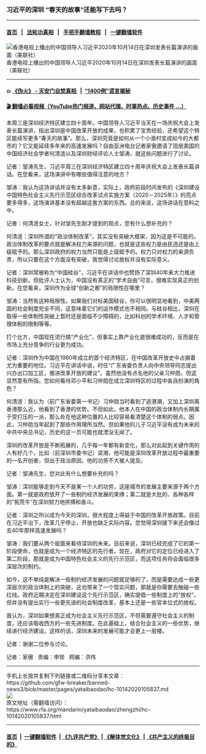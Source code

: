 ### 习近平的深圳 “春天的故事”还能写下去吗？
------------------------

#### [首页](https://github.com/gfw-breaker/banned-news3/blob/master/README.md) &nbsp;&nbsp;|&nbsp;&nbsp; [法轮功真相](https://github.com/begood0513/basic/blob/master/README.md)  &nbsp;&nbsp;|&nbsp;&nbsp; [手把手翻墙教程](https://github.com/gfw-breaker/guides/wiki)  &nbsp;&nbsp;|&nbsp;&nbsp; [一键翻墙软件](https://github.com/gfw-breaker/nogfw/blob/master/README.md)  



<div id="headerimg">
 <img alt="香港电视上播出的中国领导人习近平2020年10月14日在深圳发表长篇演讲的画面（美联社）" src="https://www.rfa.org/mandarin/yataibaodao/zhengzhi/hc-10142020105837.html/hc1014h.jpg/@@images/a330508e-71d9-49b7-989c-125e75c90169.jpeg" title="香港电视上播出的中国领导人习近平2020年10月14日在深圳发表长篇演讲的画面（美联社）"/>
 <div id="headerimgcontents">
  <div id="headerimgcaption">
   <span>
    香港电视上播出的中国领导人习近平2020年10月14日在深圳发表长篇演讲的画面（美联社）
   </span>
   <!-- zoomattribute -->
  </div>
  <!-- headerimgcaption -->
 </div>
 <!-- headerimagecontents -->
</div>

<hr/>


#### 💥 [《伪火》 - 天安门自焚真相 ](http://158.247.195.190:10000/videos/blog/weihuo.html)&nbsp; |&nbsp; [“1400例”谎言揭秘  ](http://158.247.195.190:10000/videos/blog/jiexi1400.html)

#### [ 🎬  翻墙必看视频（YouTube热门频道、网站代理、时事热点、历史事件 ...）](https://github.com/gfw-breaker/links/blob/master/banned.md)

<div id="storytext">
 <div>
  <div class="slot_header">
  </div>
 </div>
 <p>
  本周三是深圳经济特区建立四十周年。中国领导人习近平当天在一场庆祝大会上发表长篇演讲，指出深圳是中国改革开放的成果，也积累了宝贵经验，还希望这个特区能续写更多“春天的故事”。那么，深圳究竟是如何从一个小渔村变成如今的大都市的？它又能延续多年来的高速发展吗？自由亚洲电台记者家傲邀请了现居美国的中国经济社会学者何清涟以及深圳财经评论人士邹涛，就这些问题进行了讨论。
 </p>
 <p>
 </p>
 <p>
 </p>
 <p>
  记者：邹涛先生，习近平周三在深圳经济特区建立四十周年庆祝大会上发表长篇讲话。在您看来，这场演讲中有哪些值得注意的地方？
 </p>
 <p>
  邹涛：我认为这场讲话并没有太多新意，实际上，政府前段时间发布的《深圳建设中国特色社会主义先行示范区综合改革试点实施方案（2020－2025年）》的亮点要多得多，这场演讲基本没有超越这套方案的东西。总的来说，这场讲话在意料之中。
 </p>
 <p>
  记者：何清涟女士，针对邹先生刚才提到的观点，您有什么想补充的？
 </p>
 <p>
  何清涟：深圳所谓的“政治体制改革”，其实没有突破大框架，因为这是不可能的。政治体制改革的要点就是解决权力来源的问题，也就是这些权力是由民选还是由上级赋予的。那么深圳政府的权力当然只能是上级赋予的。权力只对权力的来源负责，所以只要在这个方面没有突破，我觉得讨论放权并没有实际意义。
 </p>
 <p>
  记者：深圳常被称为“中国硅谷”，习近平在讲话中也赞扬了深圳40年来大力推进科技创新。但批评人士认为，中国没有真正的“学术自由”可言，很难实现真正的创新。在您看来，深圳作为全球“创新之都”的局限性在哪里？
 </p>
 <p>
  邹涛：当然有这种局限性。如果我们对标美国硅谷，你可以很明显地看到，中美两国的社会制度完全不同，这意味着它们的运作模式也不相同。与硅谷相比，深圳在取得一些体制性突破上暂时还是面临不少障碍的，比如科创的学术环境、人才和管理体制的限制等等。
 </p>
 <p>
  打个比方，中国现在流行搞“产业化”，但事实上靠产业化是很难成功的，反而是在市场上充分竞争的行业更为成功。
 </p>
 <p>
  记者：深圳作为中国在1980年成立的首个经济特区，在中国改革开放史中占据着尤为重要的地位。习近平在讲话中说，时任“广东省委负责人向中央领导同志提出兴办出口加工区，推进改革开放的建议”。虽然他没有点名他的父亲习仲勋，但这显然意有所指。您如何看待邓小平和习仲勋在成立深圳特区的过程中各自扮演的角色？
 </p>
 <p>
  何清涟：我认为（前广东省委第一书记）习仲勋当时看到了逃港潮，又加上深圳离香港那么近，他看到了香港的优势。不但如此，他本人在中国的政治体制内长期属于受打压的一派，那么处在他这种位置的人比较容易看清楚这个体制的弱点。因此，习仲勋当年起到了那些作用理所当然。但如果他的儿子习近平没有成为未来的中共中央总书记，历史的这一页可能也就湮没无闻了。
 </p>
 <p>
  深圳的改革开放是不断拓展的，几乎每一年都有新变化，那么对此起到关键作用的人有好几个，比如（前深圳市委书记）梁湘，他可能是深圳改革开放过程中最重要的一名开创者，但出于政治原因，他的功劳不大被人提及。
 </p>
 <p>
  记者：邹涛先生，您对此有什么想要补充的吗？
 </p>
 <p>
  邹涛：深圳能够走到今天不是某一个人的功劳，这座城市的发展主要来源于两个方面。第一就是政府放开了一些制约经济发展的束缚；第二就是大批的、各种各样的“拓荒牛”在深圳努力地拼搏和奋斗。
 </p>
 <p>
  记者：深圳之所以成为今天的深圳，很大程度上得益于中国的改革开放政策。目前在习近平治下，改革几乎停止，开放也缺乏实际内容。您觉得深圳接下来还会像过去40年那样高速发展吗？
 </p>
 <p>
  邹涛：我们要从两个层面来看待深圳的未来。目前来说，深圳已经完成了它的第一阶段使命，也就是成为一个经济特区的先行者。现在，政府对它的定位已经进入了第二阶段，那就是成为中国特色社会主义的先行示范区，而这项任务将会面临很多深层次的制约。
 </p>
 <p>
  如今，这不单纯是解决一些制约经济发展的问题就足够的了，而是需要达成一些更深层次的政治体制上的突破，这也带来了一个现实问题，那就是你需要去触碰一些红线。政府近期决定在深圳建设这个先行示范区，确实提倡一些制度上的“放权”，但并没有提出实行一些更先进的社会制度改革，基本上还是一些官本位式的放权。
 </p>
 <p>
  我认为，深圳如果想真正成为社会主义先行示范区，不但需要遵守社会主义的制度，还应该吸收西方的一些先进制度。在此基础上，结合社会主义的一些优势，继续进行经济建设。这样的话，深圳未来的发展可能才会更上一层楼。
 </p>
 <p>
  记者：谢谢二位参与讨论。
 </p>
 <p>
 </p>
 <p>
  记者：家傲   责编：申铧   网编：洪伟
 </p>
</div>

<hr/>
手机上长按并复制下列链接或二维码分享本文章：<br/>
https://github.com/gfw-breaker/banned-news3/blob/master/pages/yataibaodao/hc-10142020105837.md <br/>
<a href='https://github.com/gfw-breaker/banned-news3/blob/master/pages/yataibaodao/hc-10142020105837.md'><img src='https://github.com/gfw-breaker/banned-news3/blob/master/pages/yataibaodao/hc-10142020105837.md.png'/></a> <br/>
原文地址（需翻墙访问）：https://www.rfa.org/mandarin/yataibaodao/zhengzhi/hc-10142020105837.html


------------------------
#### [首页](https://github.com/gfw-breaker/banned-news3/blob/master/README.md) &nbsp;|&nbsp; [一键翻墙软件](https://github.com/gfw-breaker/nogfw/blob/master/README.md) &nbsp;| [《九评共产党》](https://github.com/gfw-breaker/9ping.md/blob/master/README.md#九评之一评共产党是什么) | [《解体党文化》](https://github.com/gfw-breaker/jtdwh.md/blob/master/README.md) | [《共产主义的终极目的》](https://github.com/gfw-breaker/gczydzjmd.md/blob/master/README.md)


<img src='http://gfw-breaker.win/banned-news3/pages/yataibaodao/hc-10142020105837.md' width='0px' height='0px'/>